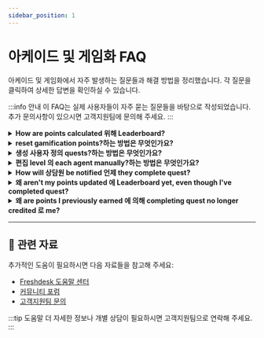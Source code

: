 ```yaml
---
sidebar_position: 1
---
```


# 아케이드 및 게임화 FAQ

아케이드 및 게임화에서 자주 발생하는 질문들과 해결 방법을 정리했습니다. 각 질문을 클릭하여 상세한 답변을 확인하실 수 있습니다.

:::info 안내
이 FAQ는 실제 사용자들이 자주 묻는 질문들을 바탕으로 작성되었습니다. 추가 문의사항이 있으시면 고객지원팀에 문의해 주세요.
:::

<details>
<summary><strong>How are points calculated 위해 Leaderboard?</strong></summary>

Every ticket that agent handles/resolves can help him/her gain points. number 의 points 로 be awarded 로 상담원 can be set 에 의해 관리자 under **관리자 > Agent Productivity > Arcade.** **![이미지](https://s3.amazonaws.com/cdn.freshdesk.com/데이터/헬프데스크/attachments/production/42921510/original/Jcjg4ddnU4gajedH-ZMkI1fEqfbaY6Ey5w.png?1547650910)** There are four trophies 에서 Freshdesk, that are offered 로 상담원 와 함께 highest number 의 points 에서 Leaderboard, each based 에 different criteria: - **Most Valuable Player:** Agent 와 함께 most overall points 위해 current month. - **고객 'Wow' Champion:** Agent 와 함께 maximum 고객 Satisfaction points 위해 current month. - **Sharpshooter:** Agent 와 함께 highest First Call Resolution (ticket was solved 와 함께 only one interaction between agent 그리고 고객) 위해 current month. - **Speed Racer:** Agent 와 함께 maximum points 위해 Fast Resolution (ticket was solved 에서 under hour) 위해 current month. Leaderboard is reset 에 first 의 every month so everyone can start over 와 함께 clean slate. You can have look 에서 [this article](https://지원.freshdesk.com/지원/solutions/articles/40873-leaderboards-trophies-그리고-badges) 위해 further information 에 leaderboard.

</details>

<details>
<summary><strong>reset gamification points?하는 방법은 무엇인가요?</strong></summary>

로 reset points 위해 all 상담원, kindly 이동 로 **관리자 > Agent Productivity > Arcade** 그리고 선택 Reset button next 로 활성화 option. You can also reset points individually 위해 each agent under Agent's profile. Here's [link 로](https://지원.freshdesk.com/지원/solutions/articles/213866-resetting--points-에서--arcade) steps you'll need 로 do.

</details>

<details>
<summary><strong>생성 사용자 정의 quests?하는 방법은 무엇인가요?</strong></summary>

로 생성 사용자 정의 quests, please 이동 로 **관리자 > Agent Productivity > Arcade > Quests** 그리고 선택 로 either 편집 기본값 quests 또는 추가 new ones 의 your choice. [This article](https://지원.freshdesk.com/지원/solutions/articles/40870-creating--new-quest) will give you step-에 의해-step insight into how you can 생성 new quests.

</details>

<details>
<summary><strong>편집 level 의 each agent manually?하는 방법은 무엇인가요?</strong></summary>

You can override system 그리고 manually set level 의 agent under **관리자 > 팀 > 상담원 > 편집**(next 로 agent's name)****그리고 set level manually.

</details>

<details>
<summary><strong>How will 상담원 be notified 언제 they complete quest?</strong></summary>

As 의 now, 상담원 won't receive notification 에 completion 의 quest. However, they could always 이동 로 their agent profile 그리고 view badges they've earned over time.

</details>

<details>
<summary><strong>왜 aren't my points updated 에 Leaderboard yet, even though I've completed quest?</strong></summary>

leaderboard is back-end operation 그리고, as such, takes while 로 be updated. There will be delay 에서 updating points, based 에 queue. You can rest assured that points will definitely be updated soon. 만약 delay is too long, please send 이메일 로 [지원@freshdesk.com](mailto:지원@freshdesk.com).

</details>

<details>
<summary><strong>왜 are points I previously earned 에 의해 completing quest no longer credited 로 me?</strong></summary>

만약 actions that led 로 you achieving quest 에서 first place were later **canceled 또는 nullified,** points awarded 위해 quest will be retracted as well. 위해 example, 만약 you had quest 로 resolve 10 티켓 에서 day 그리고 you did so, you'd be awarded respective points 위해 that quest. 하지만, 에서 later point 에서 time, 만약 any one 의 those 티켓 is **reopened,** quest would be canceled 그리고 points removed.

</details>

---

## 🔗 관련 자료

추가적인 도움이 필요하시면 다음 자료들을 참고해 주세요:

- [Freshdesk 도움말 센터](https://support.freshdesk.com)
- [커뮤니티 포럼](https://community.freshworks.com)
- [고객지원팀 문의](mailto:support@freshdesk.com)

:::tip 도움말
더 자세한 정보나 개별 상담이 필요하시면 고객지원팀으로 연락해 주세요.
:::

